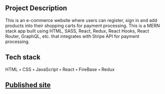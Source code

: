 ## Project Description

This is an e-commerce website where users can register, sign in and add products into their shopping carts for payment processing. This is a MERN stack app built using HTML, SASS, React, Redux, React Hooks, React Router, GraphQL, etc. that integrates with Stripe API for payment processing.

## Tech stack

HTML **◦** CSS **◦** JavaScript **◦** React **◦** FireBase **◦** Redux

## [Published site](https://crown-clothing2.netlify.app/)
